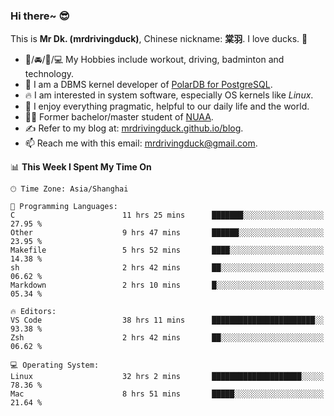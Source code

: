 ### Hi there~ 😎

This is **Mr Dk. (mrdrivingduck)**, Chinese nickname: **棠羽**. I love ducks. 🦆

- 💪/🚘/🏸/💻 My Hobbies include workout, driving, badminton and technology.
- 🍊 I am a DBMS kernel developer of [PolarDB for PostgreSQL](https://github.com/ApsaraDB/PolarDB-for-PostgreSQL).
- 🔥 I am interested in system software, especially OS kernels like *Linux*.
- 🔧 I enjoy everything pragmatic, helpful to our daily life and the world.
- 👨‍🎓 Former bachelor/master student of [NUAA](https://en.wikipedia.org/wiki/Nanjing_University_of_Aeronautics_and_Astronautics).
- ✍ Refer to my blog at: [mrdrivingduck.github.io/blog](https://mrdrivingduck.github.io/blog/).
- 📫 Reach me with this email: [mrdrivingduck@gmail.com](mailto:mrdrivingduck@gmail.com).

<!--START_SECTION:waka-->
📊 **This Week I Spent My Time On** 

```text
🕑︎ Time Zone: Asia/Shanghai

💬 Programming Languages: 
C                        11 hrs 25 mins      ███████░░░░░░░░░░░░░░░░░░   27.95 % 
Other                    9 hrs 47 mins       ██████░░░░░░░░░░░░░░░░░░░   23.95 % 
Makefile                 5 hrs 52 mins       ████░░░░░░░░░░░░░░░░░░░░░   14.38 % 
sh                       2 hrs 42 mins       ██░░░░░░░░░░░░░░░░░░░░░░░   06.62 % 
Markdown                 2 hrs 10 mins       █░░░░░░░░░░░░░░░░░░░░░░░░   05.34 % 

🔥 Editors: 
VS Code                  38 hrs 11 mins      ███████████████████████░░   93.38 % 
Zsh                      2 hrs 42 mins       ██░░░░░░░░░░░░░░░░░░░░░░░   06.62 % 

💻 Operating System: 
Linux                    32 hrs 2 mins       ████████████████████░░░░░   78.36 % 
Mac                      8 hrs 51 mins       █████░░░░░░░░░░░░░░░░░░░░   21.64 % 
```


<!--END_SECTION:waka-->

<!-- ![Mr Dk.'s GitHub Stats](https://github-readme-stats.vercel.app/api?username=mrdrivingduck&count_private&show_icons=true&theme=buefy) -->

<!-- ![Most Used Languages](https://github-readme-stats.vercel.app/api/top-langs/?username=mrdrivingduck&exclude_repo=mips32-CPU,snort-tcp-socket&theme=buefy&layout=compact&langs_count=10) -->


<!--
**mrdrivingduck/mrdrivingduck** is a ✨ _special_ ✨ repository because its `README.md` (this file) appears on your GitHub profile.

Here are some ideas to get you started:

- 🔭 I’m currently working on ...
- 🌱 I’m currently learning ...
- 👯 I’m looking to collaborate on ...
- 🤔 I’m looking for help with ...
- 💬 Ask me about ...
- 📫 How to reach me: ...
- 😄 Pronouns: ...
- ⚡ Fun fact: ...
-->
